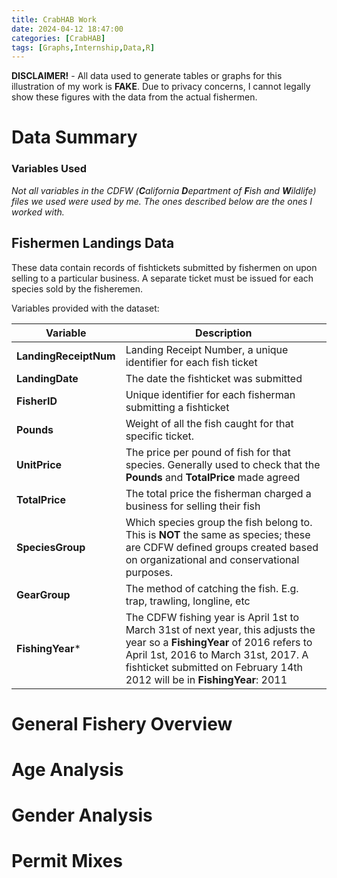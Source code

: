 ```yaml
---
title: CrabHAB Work
date: 2024-04-12 18:47:00
categories: [CrabHAB]
tags: [Graphs,Internship,Data,R]
---
```


**DISCLAIMER!** - All data used to generate tables or graphs for this illustration of my work is **FAKE**. Due to privacy concerns, I cannot legally show these figures with the data from the actual fishermen.


# Data Summary
### Variables Used
*Not all variables in the CDFW (**C**alifornia **D**epartment of **F**ish and **W**ildlife) files we used were used by me. The ones described below are the ones I worked with.*
## Fishermen Landings Data
These data contain records of fishtickets submitted by fishermen on upon selling to a particular business. A separate ticket must be issued for each species sold by the fisheremen.


Variables provided with the dataset:  

| Variable | Description |  
| ---------------- | ------------- |  
| **LandingReceiptNum** | Landing Receipt Number, a unique identifier for each fish ticket |  
| **LandingDate** | The date the fishticket was submitted |  
| **FisherID** | Unique identifier for each fisherman submitting a fishticket |  
| **Pounds** | Weight of all the fish caught for that specific ticket. |  
| **UnitPrice** | The price per pound of fish for that species. Generally used to check that the **Pounds** and **TotalPrice** made agreed |  
| **TotalPrice** | The total price the fisherman charged a business for selling their fish |  
| **SpeciesGroup** | Which species group the fish belong to. This is **NOT** the same as species; these are CDFW defined groups created based on organizational and conservational purposes. |  
| **GearGroup** | The method of catching the fish. E.g. trap, trawling, longline, etc |  
| **FishingYear**\* | The CDFW fishing year is April 1st to March 31st of next year, this adjusts the year so a **FishingYear** of 2016 refers to April 1st, 2016 to March 31st, 2017. A fishticket submitted on February 14th 2012 will be in **FishingYear**: 2011 |  

# General Fishery Overview


# Age Analysis
# Gender Analysis 
# Permit Mixes 
